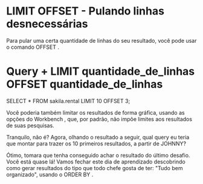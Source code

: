 # LIMIT OFFSET - Pulando linhas desnecessárias
Para pular uma certa quantidade de linhas do seu resultado, você pode usar o comando OFFSET .

# Query + LIMIT quantidade_de_linhas OFFSET quantidade_de_linhas
SELECT * FROM sakila.rental LIMIT 10 OFFSET 3;

Você poderia também limitar os resultados de forma gráfica, usando as opções do Workbench , que, por padrão, não impõe limites aos resultados de suas pesquisas.

Tranquilo, não é? Agora, olhando o resultado a seguir, qual query eu teria que montar para trazer os 10 primeiros resultados, a partir de JOHNNY?

Ótimo, tomara que tenha conseguido achar o resultado do último desafio. Você está quase lá! Vamos fechar este dia de aprendizado descobrindo como gerar resultados do tipo que todo chefe gosta de ter: "Tudo bem organizado", usando o ORDER BY .